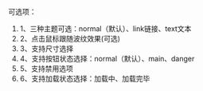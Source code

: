 可选项：
1. 1、三种主题可选：normal（默认）、link链接、text文本
2. 2、点击鼠标跟随波纹效果(可选)
3. 3、支持尺寸选择
4. 4、支持按钮状态选择：normal（默认）、main、danger
5. 5、支持禁用选项
6. 6、支持加载状态选择：加载中、加载完毕
    